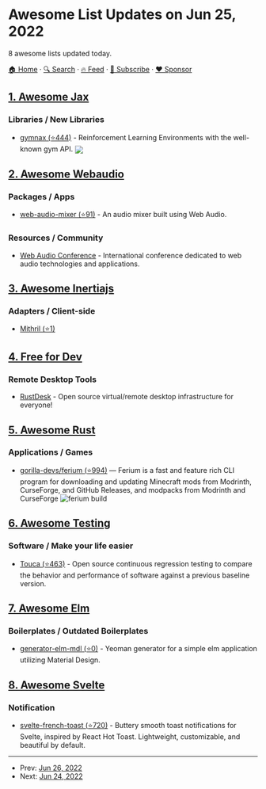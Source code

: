 # Awesome List Updates on Jun 25, 2022

8 awesome lists updated today.

[🏠 Home](/README.md) · [🔍 Search](https://www.trackawesomelist.com/search/) · [🔥 Feed](https://www.trackawesomelist.com/rss.xml) · [📮 Subscribe](https://trackawesomelist.us17.list-manage.com/subscribe?u=d2f0117aa829c83a63ec63c2f&id=36a103854c) · [❤️  Sponsor](https://github.com/sponsors/theowenyoung)



## [1. Awesome Jax](/content/n2cholas/awesome-jax/README.md)

### Libraries / New Libraries

*   [gymnax (⭐444)](https://github.com/RobertTLange/gymnax) - Reinforcement Learning Environments with the well-known gym API. <img src="https://img.shields.io/github/stars/RobertTLange/gymnax?style=social" align="center">

## [2. Awesome Webaudio](/content/notthetup/awesome-webaudio/README.md)

### Packages / Apps

*   [web-audio-mixer (⭐91)](https://github.com/jamesfiltness/web-audio-mixer) - An audio mixer built using Web Audio.

### Resources / Community

*   [Web Audio Conference](https://webaudioconf.com/) - International conference dedicated to web audio technologies and applications.

## [3. Awesome Inertiajs](/content/innocenzi/awesome-inertiajs/README.md)

### Adapters / Client-side

*   [Mithril (⭐1)](https://github.com/maicol07/inertia-mithril)

## [4. Free for Dev](/content/ripienaar/free-for-dev/README.md)

### Remote Desktop Tools

*   [RustDesk](https://rustdesk.com/) - Open source virtual/remote desktop infrastructure for everyone!

## [5. Awesome Rust](/content/rust-unofficial/awesome-rust/README.md)

### Applications / Games

*   [gorilla-devs/ferium (⭐994)](https://github.com/gorilla-devs/ferium) — Ferium is a fast and feature rich CLI program for downloading and updating Minecraft mods from Modrinth, CurseForge, and GitHub Releases, and modpacks from Modrinth and CurseForge ![ferium build](https://github.com/gorilla-devs/ferium/actions/workflows/build.yml/badge.svg?branch=main)

## [6. Awesome Testing](/content/TheJambo/awesome-testing/README.md)

### Software / Make your life easier

*   [Touca (⭐463)](https://github.com/trytouca/trytouca) - Open source continuous regression testing to compare the behavior and performance of software against a previous baseline version.

## [7. Awesome Elm](/content/sporto/awesome-elm/README.md)

### Boilerplates / Outdated Boilerplates

*   [generator-elm-mdl (⭐0)](https://github.com/ashellwig/generator-elm-mdl) - Yeoman generator for a simple elm application utilizing Material Design.

## [8. Awesome Svelte](/content/TheComputerM/awesome-svelte/README.md)

### Notification

*   [svelte-french-toast (⭐720)](https://github.com/kbrgl/svelte-french-toast) - Buttery smooth toast notifications for Svelte, inspired by React Hot Toast. Lightweight, customizable, and beautiful by default.

---

- Prev: [Jun 26, 2022](/content/2022/06/26/README.md)
- Next: [Jun 24, 2022](/content/2022/06/24/README.md)